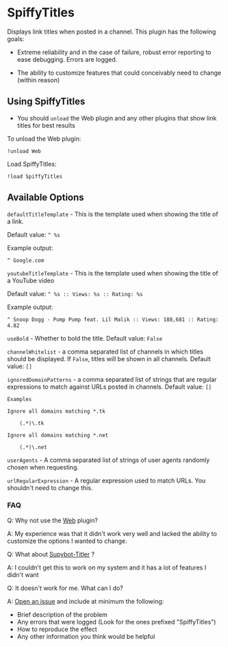 # SpiffyTitles #

Displays link titles when posted in a channel. This plugin has the following goals:

- Extreme reliability and in the case of failure, robust error reporting to ease debugging. Errors
are logged.

- The ability to customize features that could conceivably need to change (within reason)

## Using SpiffyTitles ##
- You should `unload` the Web plugin and any other plugins that show link titles for best results

To unload the Web plugin:

    !unload Web

Load SpiffyTitles:
    
    !load SpiffyTitles
    
## Available Options ##

`defaultTitleTemplate` - This is the template used when showing the title of a link. 

Default value: `^ %s`

Example output:

    ^ Google.com

`youtubeTitleTemplate` - This is the template used when showing the title of a YouTube video

Default value: `^ %s :: Views: %s :: Rating: %s`

Example output:

    ^ Snoop Dogg - Pump Pump feat. Lil Malik :: Views: 188,681 :: Rating: 4.82

`useBold` - Whether to bold the title. Default value: `False`

`channelWhitelist` - a comma separated list of channels in which titles should be displayed. If `False`,
titles will be shown in all channels. Default value: `[]`

`ignoredDomainPatterns` - a comma separated list of strings that are regular expressions to match
against URLs posted in channels. Default value: `[]`

    Examples

    Ignore all domains matching *.tk

        (.*)\.tk

    Ignore all domains matching *.net

        (.*)\.net

`userAgents` - A comma separated list of strings of user agents randomly chosen when requesting. 

`urlRegularExpression` - A regular expression used to match URLs. You shouldn't need to change this.

### FAQ ###

Q: Why not use the [Web](https://github.com/ProgVal/Limnoria/tree/master/plugins/Web) plugin?

A: My experience was that it didn't work very well and lacked the ability to customize the options
I wanted to change.

Q: What about [Supybot-Titler](https://github.com/reticulatingspline/Supybot-Titler) ?

A: I couldn't get this to work on my system and it has a lot of features I didn't want

Q: It doesn't work for me. What can I do?

A: [Open an issue](https://github.com/prgmrbill/limnoria-plugins/issues/new) and include at minimum the following:

- Brief description of the problem
- Any errors that were logged (Look for the ones prefixed "SpiffyTitles")
- How to reproduce the effect
- Any other information you think would be helpful
